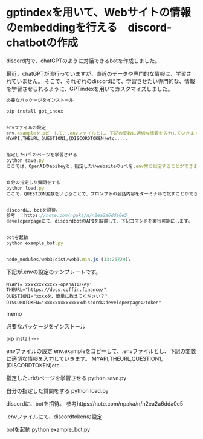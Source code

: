  # gptindexを用いて、Webサイトの情報のembeddingを行える　discord-chatbotの作成

discord内で、chatGPTのように対話できるbotを作成しました。

最近、chatGPTが流行っていますが、直近のデータや専門的な情報は、学習されていません。
そこで、それぞれのdiscordにて、学習させたい専門的な、情報を学習させられるように、GPTindexを用いてカスタマイズしました。

```javascript
必要なパッケージをインストール

pip install gpt_index


envファイルの設定
env.exampleをコピーして、.envファイルとし、下記の変数に適切な情報を入力していきます。
MYAPI,THEURL,QUESTION1,(DISCORDTOKEN)etc.....


指定したurlのページを学習させる
python save.py
ここでは、OpenAIのapikeyと、指定したいwebsiteのurlを.env常に設定することができます。


自分の指定した質問をする
python load.py
ここで、QUESTION変数をいじることで、プロンプトの会話内容をターミナルで試すことができます。


discordに、botを招待。
参考　：https://note.com/npaka/n/n2ea2a6dda0e5
developerpageにて、discordbotのAPIを取得して、下記コマンドを実行可能にします。


botを起動
python example_bot.py


node_modules/web3/dist/web3.min.js (33:26729)\
```
下記が.envの設定のテンプレートです。

```sh:ENV
MYAPI='xxxxxxxxxxxx-openAIのkey'
THEURL="https://docs.coffin.finance/"
QUESTION1="xxxxを、簡単に教えてください？"
DISCORDTOKEN="xxxxxxxxxxxxxxdiscordのdeveloperpageのtoken"

```




memo

必要なパッケージをインストール

pip install ---


envファイルの設定
env.exampleをコピーして、.envファイルとし、下記の変数に適切な情報を入力していきます。
MYAPI,THEURL,QUESTION1,(DISCORDTOKEN)etc.....


指定したurlのページを学習させる
python save.py


自分の指定した質問をする
python load.py


discordに、botを招待。
参考https://note.com/npaka/n/n2ea2a6dda0e5

.envファイルにて、discordtokenの設定

botを起動
python example_bot.py

